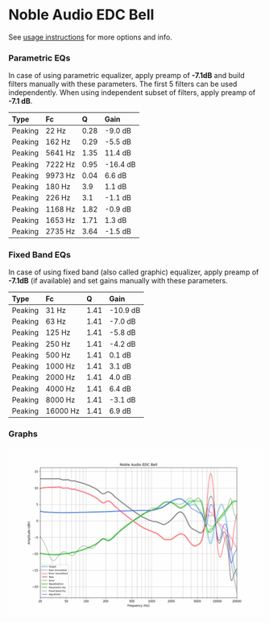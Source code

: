 # Noble Audio EDC Bell
See [usage instructions](https://github.com/jaakkopasanen/AutoEq#usage) for more options and info.

### Parametric EQs
In case of using parametric equalizer, apply preamp of **-7.1dB** and build filters manually
with these parameters. The first 5 filters can be used independently.
When using independent subset of filters, apply preamp of **-7.1 dB**.

| Type    | Fc      |    Q | Gain     |
|:--------|:--------|:-----|:---------|
| Peaking | 22 Hz   | 0.28 | -9.0 dB  |
| Peaking | 162 Hz  | 0.29 | -5.5 dB  |
| Peaking | 5641 Hz | 1.35 | 11.4 dB  |
| Peaking | 7222 Hz | 0.95 | -16.4 dB |
| Peaking | 9973 Hz | 0.04 | 6.6 dB   |
| Peaking | 180 Hz  | 3.9  | 1.1 dB   |
| Peaking | 226 Hz  | 3.1  | -1.1 dB  |
| Peaking | 1168 Hz | 1.82 | -0.9 dB  |
| Peaking | 1653 Hz | 1.71 | 1.3 dB   |
| Peaking | 2735 Hz | 3.64 | -1.5 dB  |

### Fixed Band EQs
In case of using fixed band (also called graphic) equalizer, apply preamp of **-7.1dB**
(if available) and set gains manually with these parameters.

| Type    | Fc       |    Q | Gain     |
|:--------|:---------|:-----|:---------|
| Peaking | 31 Hz    | 1.41 | -10.9 dB |
| Peaking | 63 Hz    | 1.41 | -7.0 dB  |
| Peaking | 125 Hz   | 1.41 | -5.8 dB  |
| Peaking | 250 Hz   | 1.41 | -4.2 dB  |
| Peaking | 500 Hz   | 1.41 | 0.1 dB   |
| Peaking | 1000 Hz  | 1.41 | 3.1 dB   |
| Peaking | 2000 Hz  | 1.41 | 4.0 dB   |
| Peaking | 4000 Hz  | 1.41 | 6.4 dB   |
| Peaking | 8000 Hz  | 1.41 | -3.1 dB  |
| Peaking | 16000 Hz | 1.41 | 6.9 dB   |

### Graphs
![](./Noble%20Audio%20EDC%20Bell.png)